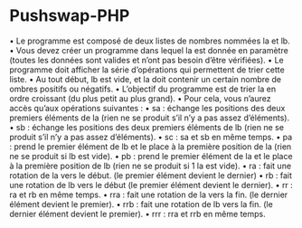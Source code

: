 # Pushswap-PHP

• Le programme est composé de deux listes de nombres nommées la et lb.
• Vous devez créer un programme dans lequel la est donnée en paramètre (toutes les données sont
valides et n’ont pas besoin d’être vérifiées).
• Le programme doit afficher la série d’opérations qui permettent de trier cette liste.
• Au tout début, lb est vide, et la doit contenir un certain nombre de ombres positifs ou négatifs.
• L’objectif du programme est de trier la en ordre croissant (du plus petit au plus grand).
• Pour cela, vous n’aurez accès qu’aux opérations suivantes :
• sa : échange les positions des deux premiers éléments de la (rien ne se produit s’il n’y a pas assez
d’éléments).
• sb : échange les positions des deux premiers éléments de lb (rien ne se produit s’il n’y a pas assez
d’éléments).
• sc : sa et sb en même temps.
• pa : prend le premier élément de lb et le place à la première position de la (rien ne se produit si
lb
est vide).
• pb : prend le premier élément de la et le place à la première position de lb (rien ne se produit si
1
la
est vide).
• ra : fait une rotation de la vers le début. (le premier élément devient le dernier)
• rb : fait une rotation de lb vers le début (le premier élément devient le dernier).
• rr : ra et rb en même temps.
• rra : fait une rotation de la vers la fin. (le dernier élément devient le premier).
• rrb : fait une rotation de lb vers la fin. (le dernier élément devient le premier).
• rrr : rra et rrb en même temps.
